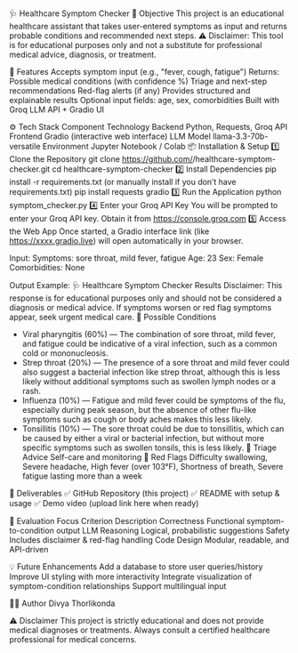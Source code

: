 🩺 Healthcare Symptom Checker
🎯 Objective
This project is an educational healthcare assistant that takes user-entered symptoms as input and returns probable conditions and recommended next steps.
⚠️ Disclaimer: This tool is for educational purposes only and not a substitute for professional medical advice, diagnosis, or treatment.

🧠 Features
Accepts symptom input (e.g., "fever, cough, fatigue")
Returns:
Possible medical conditions (with confidence %)
Triage and next-step recommendations
Red-flag alerts (if any)
Provides structured and explainable results
Optional input fields: age, sex, comorbidities
Built with Groq LLM API + Gradio UI

⚙️ Tech Stack
Component	Technology
Backend	Python, Requests, Groq API
Frontend	Gradio (interactive web interface)
LLM Model	llama-3.3-70b-versatile
Environment	Jupyter Notebook / Colab
📦 Installation & Setup
1️⃣ Clone the Repository
git clone https://github.com/<your-username>/healthcare-symptom-checker.git
cd healthcare-symptom-checker
2️⃣ Install Dependencies
pip install -r requirements.txt
(or manually install if you don’t have requirements.txt)
pip install requests gradio
3️⃣ Run the Application
python symptom_checker.py
4️⃣ Enter your Groq API Key
You will be prompted to enter your Groq API key.
Obtain it from https://console.groq.com
5️⃣ Access the Web App
Once started, a Gradio interface link (like https://xxxx.gradio.live) will open automatically in your browser.

Input:
Symptoms: sore throat, mild fever, fatigue
Age: 23
Sex: Female
Comorbidities: None

Output Example:
🩺 Healthcare Symptom Checker Results
Disclaimer: This response is for educational purposes only and should not be considered a diagnosis or medical advice. 
If symptoms worsen or red flag symptoms appear, seek urgent medical care.
🔎 Possible Conditions
- Viral pharyngitis (60%) — The combination of sore throat, mild fever, and fatigue could be indicative of a viral infection, such as a common cold or mononucleosis.  
- Strep throat (20%) — The presence of a sore throat and mild fever could also suggest a bacterial infection like strep throat, although this is less likely without additional symptoms such as swollen lymph nodes or a rash.  
- Influenza (10%) — Fatigue and mild fever could be symptoms of the flu, especially during peak season, but the absence of other flu-like symptoms such as cough or body aches makes this less likely.  
- Tonsillitis (10%) — The sore throat could be due to tonsillitis, which can be caused by either a viral or bacterial infection, but without more specific symptoms such as swollen tonsils, this is less likely.
🧭 Triage Advice
Self-care and monitoring
🚨 Red Flags
Difficulty swallowing, Severe headache, High fever (over 103°F), Shortness of breath, Severe fatigue lasting more than a week

📄 Deliverables
✅ GitHub Repository (this project)
✅ README with setup & usage
✅ Demo video (upload link here when ready)

🧩 Evaluation Focus
Criterion	Description
Correctness	Functional symptom-to-condition output
LLM Reasoning	Logical, probabilistic suggestions
Safety	Includes disclaimer & red-flag handling
Code Design	Modular, readable, and API-driven

💡 Future Enhancements
Add a database to store user queries/history
Improve UI styling with more interactivity
Integrate visualization of symptom-condition relationships
Support multilingual input

👩‍💻 Author
Divya Thorlikonda

⚠️ Disclaimer
This project is strictly educational and does not provide medical diagnoses or treatments.
Always consult a certified healthcare professional for medical concerns.
